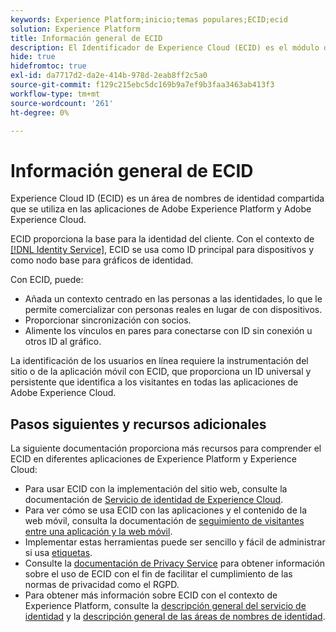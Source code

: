 ```yaml
---
keywords: Experience Platform;inicio;temas populares;ECID;ecid
solution: Experience Platform
title: Información general de ECID
description: El Identificador de Experience Cloud (ECID) es el módulo del lado del cliente que proporciona acceso a la administración de identidades, y cumple tres funciones principales.
hide: true
hidefromtoc: true
exl-id: da7717d2-da2e-414b-978d-2eab8ff2c5a0
source-git-commit: f129c215ebc5dc169b9a7ef9b3faa3463ab413f3
workflow-type: tm+mt
source-wordcount: '261'
ht-degree: 0%

---
```


# Información general de ECID

Experience Cloud ID (ECID) es un área de nombres de identidad compartida que se utiliza en las aplicaciones de Adobe Experience Platform y Adobe Experience Cloud.

ECID proporciona la base para la identidad del cliente. Con el contexto de [[!DNL Identity Service]](../home.md), ECID se usa como ID principal para dispositivos y como nodo base para gráficos de identidad.

Con ECID, puede:

* Añada un contexto centrado en las personas a las identidades, lo que le permite comercializar con personas reales en lugar de con dispositivos.
* Proporcionar sincronización con socios.
* Alimente los vínculos en pares para conectarse con ID sin conexión u otros ID al gráfico.

La identificación de los usuarios en línea requiere la instrumentación del sitio o de la aplicación móvil con ECID, que proporciona un ID universal y persistente que identifica a los visitantes en todas las aplicaciones de Adobe Experience Cloud.

## Pasos siguientes y recursos adicionales

La siguiente documentación proporciona más recursos para comprender el ECID en diferentes aplicaciones de Experience Platform y Experience Cloud:

* Para usar ECID con la implementación del sitio web, consulte la documentación de [Servicio de identidad de Experience Cloud](https://experienceleague.adobe.com/docs/id-service/using/home.html?lang=es).
* Para ver cómo se usa ECID con las aplicaciones y el contenido de la web móvil, consulta la documentación de [seguimiento de visitantes entre una aplicación y la web móvil](https://experienceleague.adobe.com/docs/mobile-services/ios/sdk-reference-ios/hybrid-app.html?lang=es#sdk-reference-ios).
* Implementar estas herramientas puede ser sencillo y fácil de administrar si usa [etiquetas](../../tags/home.md).
* Consulte la [documentación de Privacy Service](../../privacy-service/identity-data.md) para obtener información sobre el uso de ECID con el fin de facilitar el cumplimiento de las normas de privacidad como el RGPD.
* Para obtener más información sobre ECID con el contexto de Experience Platform, consulte la [descripción general del servicio de identidad](../home.md) y la [descripción general de las áreas de nombres de identidad](./namespaces.md).
